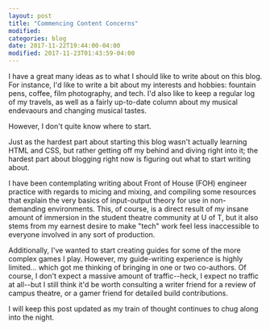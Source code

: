 ```yaml
---
layout: post
title: "Commencing Content Concerns"
modified:
categories: blog
date: 2017-11-22T19:44:00-04:00
modified: 2017-11-23T01:43:59-04:00
---
```


I have a great many ideas as to what I should like to write about on this blog. For instance, I'd like to write a bit about my interests and hobbies: fountain pens, coffee, film photography, and tech. I'd also like to keep a regular log of my travels, as well as a fairly up-to-date column about my musical endevaours and changing musical tastes.

However, I don't quite know where to start.

Just as the hardest part about starting this blog wasn't actually learning HTML and CSS, but rather getting off my behind and diving right into it; the hardest part about blogging right now is figuring out what to start writing about.

I have been contemplating writing about Front of House (FOH) engineer practice with regards to micing and mixing, and compiling some resources that explain the very basics of input-output theory for use in non-demanding environments. This, of course, is a direct result of my insane amount of immersion in the student theatre community at U of T, but it also stems from my earnest desire to make "tech" work feel less inaccessible to everyone involved in any sort of production.

Additionally, I've wanted to start creating guides for some of the more complex games I play. However, my guide-writing experience is highly limited... which got me thinking of bringing in one or two co-authors. Of course, I don't expect a massive amount of traffic--heck, I expect no traffic at all--but I still think it'd be worth consulting a writer friend for a review of campus theatre, or a gamer friend for detailed build contributions.

I will keep this post updated as my train of thought continues to chug along into the night.
